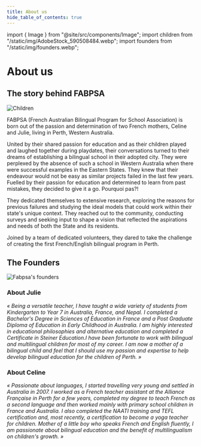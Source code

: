 ```yaml
---
title: About us
hide_table_of_contents: true
---
```


import { Image } from "@site/src/components/Image";
import children from "/static/img/AdobeStock_590508484.webp";
import founders from "/static/img/founders.webp";

# About us

## The story behind FABPSA

<Image src={children} alt="Children" width={928} height={459} />

FABPSA (French Australian Bilingual Program for School Association) is born out of the passion and determination of two French mothers, Celine and Julie, living in Perth, Western Australia.

United by their shared passion for education and as their children played and laughed together during playdates, their conversations turned to their dreams of establishing a bilingual school in their adopted city. They were perplexed by the absence of such a school in Western Australia when there were successful examples in the Eastern States. They knew that their endeavour would not be easy as similar projects failed in the last few years. Fuelled by their passion for education and determined to learn from past mistakes, they decided to give it a go. Pourquoi pas?!

They dedicated themselves to extensive research, exploring the reasons for previous failures and studying the ideal models that could work within their state's unique context. They reached out to the community, conducting surveys and seeking input to shape a vision that reflected the aspirations and needs of both the State and its residents.

Joined by a team of dedicated volunteers, they dared to take the challenge of creating the first French/English bilingual program in Perth.

## The Founders

<Image src={founders} alt="Fabpsa's founders" width={603} height={494} />

<div className="aboutUsColumn">

<div>

<div className="textCenter">

### About Julie

</div>

<p>

_« Being a versatile teacher, I have taught a wide variety of students from Kindergarten to Year 7 in Australia, France, and Nepal. I completed a Bachelor's Degree in Sciences of Education in France and a Post Graduate Diploma of Education in Early Childhood in Australia. I am highly interested in educational philosophies and alternative education and completed a Certificate in Steiner Education.I have been fortunate to work with bilingual and multilingual children for most of my career. I am now a mother of a bilingual child and feel that I should use my passion and expertise to help develop bilingual education for the children of Perth. »_

</p>

</div>

<div>

<div className="textCenter">

### About Celine

</div>

<p>

_« Passionate about languages, I started travelling very young and settled in Australia in 2007. I worked as a French teacher assistant at the Alliance Française in Perth for a few years, completed my degree to teach French as a second language and then worked mainly with primary school children in France and Australia. I also completed the NAATI training and TEFL certification and, most recently, a certification to become a yoga teacher for children. Mother of a little boy who speaks French and English fluently, I am passionate about bilingual education and the benefit of multilingualism on children's growth. »_

</p>

</div>

</div>
